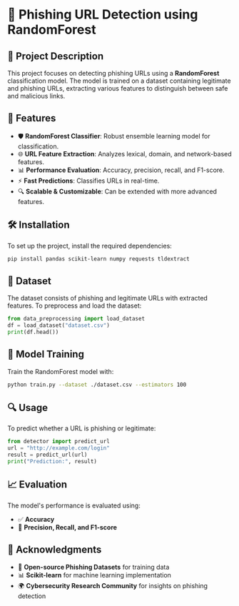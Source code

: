 # 🔗 Phishing URL Detection using RandomForest

## 📌 Project Description
This project focuses on detecting phishing URLs using a **RandomForest** classification model. The model is trained on a dataset containing legitimate and phishing URLs, extracting various features to distinguish between safe and malicious links.

## 🚀 Features
- 🛡 **RandomForest Classifier**: Robust ensemble learning model for classification.
- 🌐 **URL Feature Extraction**: Analyzes lexical, domain, and network-based features.
- 📊 **Performance Evaluation**: Accuracy, precision, recall, and F1-score.
- ⚡ **Fast Predictions**: Classifies URLs in real-time.
- 🔍 **Scalable & Customizable**: Can be extended with more advanced features.

## 🛠 Installation
To set up the project, install the required dependencies:

```bash
pip install pandas scikit-learn numpy requests tldextract
```

## 📂 Dataset
The dataset consists of phishing and legitimate URLs with extracted features. To preprocess and load the dataset:

```python
from data_preprocessing import load_dataset
df = load_dataset("dataset.csv")
print(df.head())
```

## 🎯 Model Training
Train the RandomForest model with:

```bash
python train.py --dataset ./dataset.csv --estimators 100
```

## 🔍 Usage
To predict whether a URL is phishing or legitimate:

```python
from detector import predict_url
url = "http://example.com/login"
result = predict_url(url)
print("Prediction:", result)
```

## 📈 Evaluation
The model's performance is evaluated using:
- ✅ **Accuracy**
- 🔢 **Precision, Recall, and F1-score**

## 🙌 Acknowledgments
- 🔗 **Open-source Phishing Datasets** for training data
- 📊 **Scikit-learn** for machine learning implementation
- 🌍 **Cybersecurity Research Community** for insights on phishing detection
